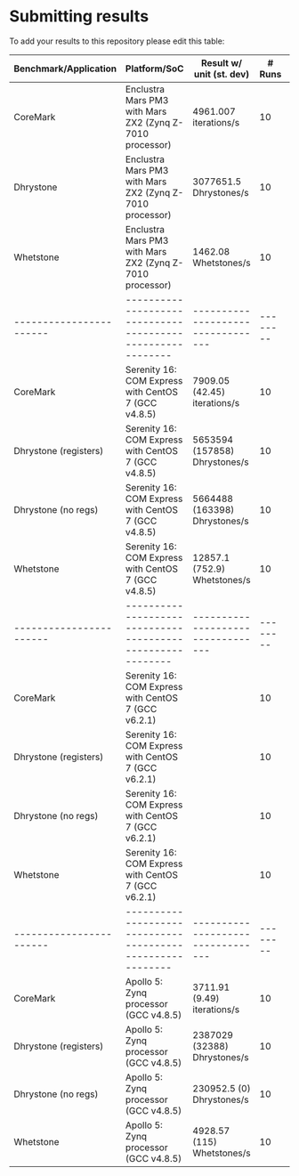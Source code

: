 # Submitting results 

To add your results to this repository please edit this table:

| Benchmark/Application | Platform/SoC                                             | Result w/ unit (st. dev)        | # Runs | Notes               |
|-----------------------|----------------------------------------------------------|---------------------------------|--------|---------------------|
| CoreMark              | Enclustra Mars PM3 with Mars ZX2 (Zynq Z-7010 processor) | 4961.007 iterations/s           | 10     | [Run details](RunningBenchmarks.md#coremark) |
| Dhrystone             | Enclustra Mars PM3 with Mars ZX2 (Zynq Z-7010 processor) | 3077651.5 Dhrystones/s          | 10     | [Run details](RunningBenchmarks.md#dhrystone-21) |
| Whetstone             | Enclustra Mars PM3 with Mars ZX2 (Zynq Z-7010 processor) | 1462.08 Whetstones/s            | 10     | [Run details](RunningBenchmarks.md#whetstone)|
|-----------------------|----------------------------------------------------------|---------------------------------|--------|---------------------|
| CoreMark              | Serenity 16: COM Express with CentOS 7 (GCC v4.8.5)      | 7909.05 (42.45) iterations/s    | 10     | [Run details](RunningBenchmarks.md#coremark) |
| Dhrystone (registers) | Serenity 16: COM Express with CentOS 7 (GCC v4.8.5)      | 5653594 (157858) Dhrystones/s   | 10     | [Run details](RunningBenchmarks.md#dhrystone-21) |
| Dhrystone (no regs)   | Serenity 16: COM Express with CentOS 7 (GCC v4.8.5)      | 5664488 (163398) Dhrystones/s   | 10     | [Run details](RunningBenchmarks.md#dhrystone-21) |
| Whetstone             | Serenity 16: COM Express with CentOS 7 (GCC v4.8.5)      | 12857.1 (752.9) Whetstones/s    | 10     | [Run details](RunningBenchmarks.md#whetstone)|
|-----------------------|----------------------------------------------------------|---------------------------------|--------|---------------------|
| CoreMark              | Serenity 16: COM Express with CentOS 7 (GCC v6.2.1)      |                                 | 10     | [Run details](RunningBenchmarks.md#coremark) |
| Dhrystone (registers) | Serenity 16: COM Express with CentOS 7 (GCC v6.2.1)      |                                 | 10     | [Run details](RunningBenchmarks.md#dhrystone-21) |
| Dhrystone (no regs)   | Serenity 16: COM Express with CentOS 7 (GCC v6.2.1)      |                                 | 10     | [Run details](RunningBenchmarks.md#dhrystone-21) |
| Whetstone             | Serenity 16: COM Express with CentOS 7 (GCC v6.2.1)      |                                 | 10     | [Run details](RunningBenchmarks.md#whetstone)|
|-----------------------|----------------------------------------------------------|---------------------------------|--------|---------------------|
| CoreMark              | Apollo 5: Zynq processor (GCC v4.8.5)                    | 3711.91 (9.49) iterations/s     | 10     | [Run details](RunningBenchmarks.md#coremark) |
| Dhrystone (registers) | Apollo 5: Zynq processor (GCC v4.8.5)                    | 2387029 (32388) Dhrystones/s    | 10     | [Run details](RunningBenchmarks.md#dhrystone-21) |
| Dhrystone (no regs)   | Apollo 5: Zynq processor (GCC v4.8.5)                    | 230952.5 (0) Dhrystones/s       | 10     | [Run details](RunningBenchmarks.md#dhrystone-21) |
| Whetstone             | Apollo 5: Zynq processor (GCC v4.8.5)                    | 4928.57 (115) Whetstones/s      | 10     | [Run details](RunningBenchmarks.md#whetstone)|

